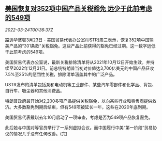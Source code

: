 <!--1648083663000-->
[美国恢复对352项中国产品关税豁免 远少于此前考虑的549项](https://cn.reuters.com/article/usa-china-tax-exemptions-0323-wedn-idCNKCS2LL019)
------

<div><i>2022-03-24T00:36:37Z</i></div><p>路透华盛顿3月23日 - 美国贸易代表办公室(USTR)周三表示，恢复352项中国输美产品的“301条款”关税豁免。这些产品此前获得的豁免已经过期。这一数字远低于此前考虑的549项。</p><p>美国贸易代表办公室说，最新关税排除清单将从2021年10月12日开始生效，并持续至2022年12月31日。前总统特朗普当初对价值达3,700亿美元的中国产品征收7.5%至25%的惩罚性关税，排除清单涵盖其中的广泛产品。</p><p>USTR发布的清单包括泵和电动机等工业部件、某些汽车零部件和化学品、背包、自行车、吸尘器和其他消费品。</p><p>特朗普政府最开始对2,200多项产品提供关税豁免，以向某些行业和零售商提供救济。大多数豁免到期后结束，但有549项被延长一年，这些在2020年底到期。</p><p>美国贸易代表戴琪去年10月启动了一项审查，考虑是否为549项产品恢复豁免。</p><p>此后她与中国对等官员举行了一系列虚拟会议，而中国履行中美“第一阶段”贸易协议的情况几乎没有任何改善。(完)</p>
